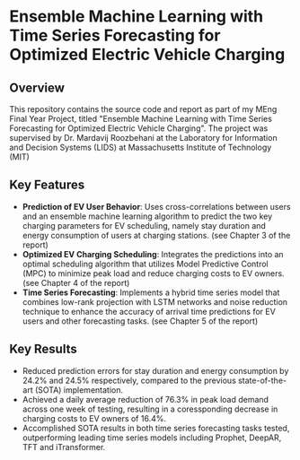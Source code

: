 # Ensemble Machine Learning with Time Series Forecasting for Optimized Electric Vehicle Charging

## Overview
This repository contains the source code and report as part of my MEng Final Year Project, titled "Ensemble Machine Learning with Time Series Forecasting for Optimized Electric Vehicle Charging". The project was supervised by Dr. Mardavij Roozbehani at the Laboratory for Information and Decision Systems (LIDS) at Massachusetts Institute of Technology (MIT)

## Key Features
- **Prediction of EV User Behavior**: Uses cross-correlations between users and an ensemble machine learning algorithm to predict the two key charging parameters for EV scheduling, namely stay duration and energy consumption of users at charging stations. (see Chapter 3 of the report)
- **Optimized EV Charging Scheduling**: Integrates the predictions into an optimal scheduling algorithm that utilizes Model Predictive Control (MPC) to minimize peak load and reduce charging costs to EV owners. (see Chapter 4 of the report)
- **Time Series Forecasting**: Implements a hybrid time series model that combines low-rank projection with LSTM networks and noise reduction technique to enhance the accuracy of arrival time predictions for EV users and other forecasting tasks. (see Chapter 5 of the report)

## Key Results
- Reduced prediction errors for stay duration and energy consumption by 24.2% and 24.5% respectively, compared to the previous state-of-the-art (SOTA) implementation.
- Achieved a daily average reduction of 76.3% in peak load demand across one week of testing, resulting in a coressponding decrease in charging costs to EV owners of 16.4%.
- Accomplished SOTA results in both time series forecasting tasks tested, outperforming leading time series models including Prophet, DeepAR, TFT and iTransformer.

